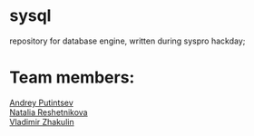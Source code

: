 # sysql
repository for database engine, written during syspro hackday;
# Team members:
[Andrey Putintsev](https://github.com/hitogava)<br>
[Natalia Reshetnikova](https://github.com/NataliaResh)<br>
[Vladimir Zhakulin](https://github.com/chronorose)<br>
